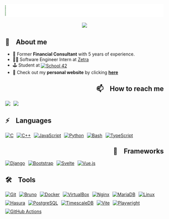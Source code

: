 <p align="center">
<a href="https://karlquerel.com" target="_blank"><img src="./Title.gif" alt="Title" /></a>
</p>

<div align="center">

[![](https://komarev.com/ghpvc/?username=karlquerel&color=039c03&style=for-the-badge&abbreviated=true&label=Visitors)](#)

</div>

<div align="left">

## 📖 &nbsp;&nbsp; About me
- 👔 Former **Financial Consultant** with 5 years of experience.
- 👨‍💻 Software Engineer Intern at [Zetra](https://www.linkedin.com/company/zetra-mobility/)
- 🕹️ Student at [<img src="https://img.shields.io/badge/Paris-blue?style=for-the-badge&logo=42&logoColor=white&logoSize=auto&labelColor=black" height="20em" align="center" alt="School 42" title="School 42"/>](https://42.fr/en/homepage/)
- 🚧 Check out my **personal website** by clicking [**here**](https://karlquerel.com/)


<div align="right">

## 📫 &nbsp;&nbsp; How to reach me
<div style="display: flex; gap: 10px;">
  <a href="https://www.linkedin.com/in/karlquerel"><img src="https://img.shields.io/badge/LinkedIn-0077B5?style=for-the-badge&logo=linkedin&logoColor=white" height="25em"></a>
  <a href="mailto:karlquerel@gmail.com"><img src="https://img.shields.io/badge/Gmail-D14836?style=for-the-badge&logo=gmail&logoColor=white" height="25em"></a>
</div>


</div>

<div align="left">

## ⚡ &nbsp;&nbsp; Languages
<div style="display: flex; flex-wrap: wrap; gap: 10px;">
  <a href="https://www.cprogramming.com"><img src="https://img.shields.io/badge/C-00599C?style=for-the-badge&logo=c&logoColor=white" height="25em" alt="C"/></a>
  <a href="https://www.w3schools.com/cpp"><img src="https://img.shields.io/badge/C%2B%2B-00599C?style=for-the-badge&logo=c%2B%2B&logoColor=white" height="25em" alt="C++"/></a>
  <a href="https://www.javascript.com/"><img src="https://img.shields.io/badge/JavaScript-C8B200?style=for-the-badge&logo=javascript&logoColor=white" height="25em" alt="JavaScript"/></a>
  <a href="https://www.python.org/"><img src="https://img.shields.io/badge/python-3776AB?style=for-the-badge&logo=python&logoColor=white" height="25em" alt="Python"/></a>
  <a href="https://www.gnu.org/software/bash/"><img src="https://img.shields.io/badge/bash-4EAA25?style=for-the-badge&logo=gnubash&logoColor=white" height="25em" alt="Bash"/></a>
  <a href="https://www.typescriptlang.org/"><img src="https://img.shields.io/badge/TypeScript-3178C6?style=for-the-badge&logo=typescript&logoColor=white" height="25em" alt="TypeScript"/></a>
</div>
</div>

<div align="right">

## 🧩 &nbsp;&nbsp; Frameworks
<div style="display: flex; flex-wrap: wrap; gap: 10px;">
  <a href="https://www.djangoproject.com/"><img src="https://img.shields.io/badge/Django-092E20?style=for-the-badge&logo=django&logoColor=white" height="25em" alt="Django"/></a>
  <a href="https://getbootstrap.com/"><img src="https://img.shields.io/badge/Bootstrap-563D7C?style=for-the-badge&logo=bootstrap&logoColor=white" height="25em" alt="Bootstrap"/></a>
  <a href="https://svelte.dev/"><img src="https://img.shields.io/badge/Svelte-FF3E00?style=for-the-badge&logo=svelte&logoColor=white" height="25em" alt="Svelte"/></a>
  <a href="https://vuejs.org/"><img src="https://img.shields.io/badge/Vue.js-4FC08D?style=for-the-badge&logo=vue.js&logoColor=white" height="25em" alt="Vue.js"/></a>
</div>
</div>

<div align="left">

## 🛠 &nbsp;&nbsp; Tools
<div style="display: flex; flex-wrap: wrap; gap: 10px;">
  <a href="https://git-scm.com/"><img src="https://img.shields.io/badge/GIT-E44C30?style=for-the-badge&logo=git&logoColor=white" height="25em" alt="Git"/></a>
  <a href="https://www.usebruno.com/"><img src="https://img.shields.io/badge/Bruno-5A67D8?style=for-the-badge&logo=bruno&logoColor=white" height="25em" alt="Bruno"/></a>
  <a href="https://www.docker.com/"><img src="https://img.shields.io/badge/Docker-2CA5E0?style=for-the-badge&logo=docker&logoColor=white" height="25em" alt="Docker"/></a>
  <a href="https://www.virtualbox.org/"><img src="https://img.shields.io/badge/VirtualBox-183A61?style=for-the-badge&logo=virtualbox&logoColor=white" height="25em" alt="VirtualBox"/></a>
  <a href="https://nginx.org/en/"><img src="https://img.shields.io/badge/nginx-009639?style=for-the-badge&logo=nginx&logoColor=white" height="25em" alt="Nginx"/></a>
  <a href="https://mariadb.org/"><img src="https://img.shields.io/badge/mariadb-003545?style=for-the-badge&logo=mariadb&logoColor=white" height="25em" alt="MariaDB"/></a>
  <a href="https://www.linux.org/"><img src="https://img.shields.io/badge/Linux-CCAC00?style=for-the-badge&logo=linux&logoColor=white" height="25em" alt="Linux"/></a>
  <a href="https://hasura.io/"><img src="https://img.shields.io/badge/Hasura-1F4E79?style=for-the-badge&logo=hasura&logoColor=white" height="25em" alt="Hasura"/></a>
  <a href="https://www.postgresql.org/"><img src="https://img.shields.io/badge/PostgreSQL-336791?style=for-the-badge&logo=postgresql&logoColor=white" height="25em" alt="PostgreSQL"/></a>
  <a href="https://www.timescale.com/"><img src="https://img.shields.io/badge/TimescaleDB-003545?style=for-the-badge&logo=timescale&logoColor=white" height="25em" alt="TimescaleDB"/></a>
  <a href="https://vitejs.dev/"><img src="https://img.shields.io/badge/Vite-646CFF?style=for-the-badge&logo=vite&logoColor=white" height="25em" alt="Vite"/></a>
  <a href="https://playwright.dev/"><img src="https://img.shields.io/badge/Playwright-2EAD33?style=for-the-badge&logo=playwright&logoColor=white" height="25em" alt="Playwright"/></a>
  <a href="https://github.com/features/actions"><img src="https://img.shields.io/badge/GitHub_Actions-2088FF?style=for-the-badge&logo=github-actions&logoColor=white" height="25em" alt="GitHub Actions"/></a>
</div>
</div>


